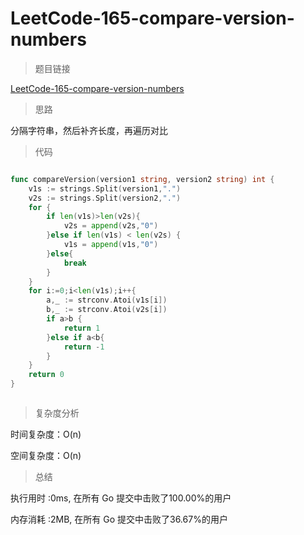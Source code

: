 # LeetCode-165-compare-version-numbers
>题目链接

[LeetCode-165-compare-version-numbers](https://leetcode-cn.com/problems/compare-version-numbers/)

>思路

分隔字符串，然后补齐长度，再遍历对比

>代码

```go

func compareVersion(version1 string, version2 string) int {
    v1s := strings.Split(version1,".")
    v2s := strings.Split(version2,".")
    for {
        if len(v1s)>len(v2s){
            v2s = append(v2s,"0")
        }else if len(v1s) < len(v2s) {
            v1s = append(v1s,"0")
        }else{
            break
        }
    }
    for i:=0;i<len(v1s);i++{
        a,_ := strconv.Atoi(v1s[i])
        b,_ := strconv.Atoi(v2s[i])
        if a>b {
            return 1
        }else if a<b{
            return -1
        }
    }
    return 0
}



```

>复杂度分析

时间复杂度：O(n)

空间复杂度：O(n)

>总结

执行用时 :0ms, 在所有 Go 提交中击败了100.00%的用户
 
内存消耗 :2MB, 在所有 Go 提交中击败了36.67%的用户

